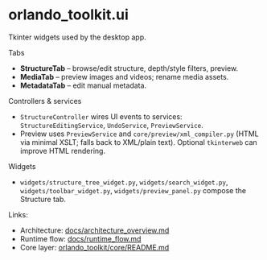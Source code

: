 # orlando_toolkit.ui

Tkinter widgets used by the desktop app.

Tabs
- **StructureTab** – browse/edit structure, depth/style filters, preview.
- **MediaTab** – preview images and videos; rename media assets.
- **MetadataTab** – edit manual metadata.

Controllers & services
- `StructureController` wires UI events to services: `StructureEditingService`, `UndoService`, `PreviewService`.
- Preview uses `PreviewService` and `core/preview/xml_compiler.py` (HTML via minimal XSLT; falls back to XML/plain text). Optional `tkinterweb` can improve HTML rendering.

Widgets
- `widgets/structure_tree_widget.py`, `widgets/search_widget.py`, `widgets/toolbar_widget.py`, `widgets/preview_panel.py` compose the Structure tab.

Links:
- Architecture: [docs/architecture_overview.md](../../docs/architecture_overview.md)
- Runtime flow: [docs/runtime_flow.md](../../docs/runtime_flow.md)
- Core layer: [orlando_toolkit/core/README.md](../core/README.md)